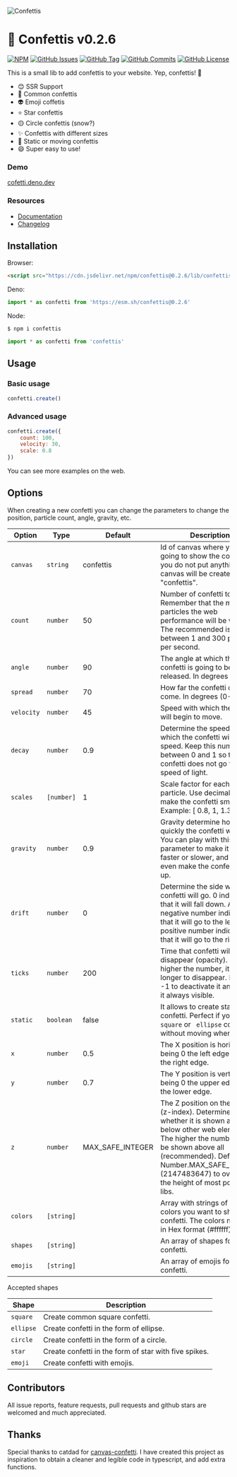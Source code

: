![Confettis](https://i.imgur.com/GVG84eS.png)

# 🎉 Confettis v0.2.6

[![NPM](https://img.shields.io/npm/v/confettis.svg)](https://www.npmjs.com/package/confettis)
[![GitHub Issues](https://img.shields.io/github/issues/ovniroto/confettis)](https://github.com/ovniroto/confettis/issues)
[![GitHub Tag](https://img.shields.io/github/tag/ovniroto/confettis.svg)](https://github.com/ovniroto/confettis/tags)
[![GitHub Commits](https://img.shields.io/github/commit-activity/t/ovniroto/confettis)](https://github.com/ovniroto/confettis/commits/main/)
[![GitHub License](https://img.shields.io/github/license/ovniroto/confettis)](https://github.com/ovniroto/confettis/blob/main/LICENSE)

This is a small lib to add confettis to your website. Yep, confettis! 🎉

* 😊 SSR Support
* 🎉 Common confettis
* 👽 Emoji coffetis
* ⭐️ Star confettis
* 🟡 Circle confettis (snow?)
* ✨ Confettis with different sizes
* 🗿 Static or moving confettis
* 😄 Super easy to use!

### Demo
[cofetti.deno.dev](https://cofetti.deno.dev)

### Resources
- [Documentation](https://cofetti.deno.dev/docs)
- [Changelog](https://github.com/ovniroto/confettis/blob/main/CHANGELOG.md)

## Installation

Browser:
```html
<script src="https://cdn.jsdelivr.net/npm/confettis@0.2.6/lib/confettis.min.js"></script>
```

Deno:
```js
import * as confetti from 'https://esm.sh/confettis@0.2.6'
```

Node:
```sh
$ npm i confettis
```
```js
import * as confetti from 'confettis'
```

## Usage

### Basic usage
```js
confetti.create()
```

### Advanced usage
```js
confetti.create({
    count: 100,
    velocity: 30,
    scale: 0.8
})
```

You can see more examples on the web.

## Options

When creating a new confetti you can change the parameters to change the position, particle count, angle, gravity, etc.

| Option | Type | Default | Description |
| --- | --- | --- | --- |
| `canvas` | `string` | confettis | Id of canvas where you are going to show the confetti. If you do not put anything, a canvas will be created with id "confettis". |
| `count` | `number` | 50 | Number of confetti to launch. Remember that the more particles the web performance will be worse. The recommended is between 1 and 300 particles per second. |
| `angle` | `number` | 90 | The angle at which the confetti is going to be released. In degrees (0-360) |
| `spread` | `number` | 70 | How far the confetti can come. In degrees (0-360) |
| `velocity` | `number` | 45 | Speed with which the confetti will begin to move. |
| `decay` | `number` | 0.9 | Determine the speed with which the confetti will lose speed. Keep this number between 0 and 1 so that the confetti does not go to the speed of light. |
| `scales` | `[number]` | 1 | Scale factor for each confetti particle. Use decimals to make the confetti smaller. Example: [ 0.8, 1, 1.3 ] |
| `gravity` | `number` | 0.9 | Gravity determine how quickly the confetti will fall. You can play with this parameter to make it fall faster or slower, and you can even make the confetti rise up. |
| `drift` | `number` | 0 | Determine the side where the confetti will go. 0 indicates that it will fall down. A negative number indicates that it will go to the left, and a positive number indicates that it will go to the right. |
| `ticks` | `number` | 200 | Time that confetti will take to disappear (opacity). The higher the number, it will take longer to disappear. Put it in -1 to deactivate it and make it always visible. |
| `static` | `boolean` | false | It allows to create static confetti. Perfect if you want `square` or ` ellipse` confetti without moving when falling. |
| `x` | `number` | 0.5 | The X position is horizontal, being 0 the left edge and 1 the right edge. |
| `y` | `number` | 0.7 | The Y position is vertical, being 0 the upper edge and 1 the lower edge. |
| `z` | `number` | MAX_SAFE_INTEGER | The Z position on the page (z-index). Determine whether it is shown above or below other web elements. The higher the number, it will be shown above all (recommended). Default is Number.MAX_SAFE_INTEGER (2147483647) to overcome the height of most popular UI libs. |
| `colors` | `[string]` |  | Array with strings of the colors you want to show the confetti. The colors must be in Hex format (#ffffff). |
| `shapes` | `[string]` |  | An array of shapes for the confetti. |
| `emojis` | `[string]` |  | An array of emojis for the confetti. |


Accepted shapes

| Shape | Description |
| --- | --- |
| `square` | Create common square confetti. |
| `ellipse` | Create confetti in the form of ellipse. |
| `circle` | Create confetti in the form of a circle. |
| `star` | Create confetti in the form of star with five spikes. |
| `emoji` | Create confetti with emojis. |


## Contributors
All issue reports, feature requests, pull requests and github stars are welcomed and much appreciated.

## Thanks
Special thanks to catdad for [canvas-confetti](https://github.com/catdad/canvas-confetti). I have created this project as inspiration to obtain a cleaner and legible code in typescript, and add extra functions.